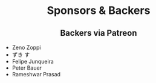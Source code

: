 <h1 align="center">Sponsors &amp; Backers</h1>

<h2 align="center">Backers via Patreon</h2>

- Zeno Zoppi
- ずき す
- Felipe Junqueira
- Peter Bauer
- Rameshwar Prasad
